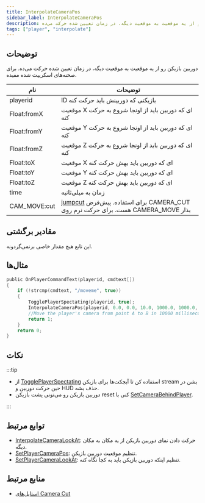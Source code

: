 ```yaml
---
title: InterpolateCameraPos
sidebar_label: InterpolateCameraPos
description: دوربین بازیکن رو از یه موقعیت به موقعیت دیگه، در زمان تعیین شده حرکت می‌ده.
tags: ["player", "interpolate"]
---
```


## توضیحات

دوربین بازیکن رو از یه موقعیت به موقعیت دیگه، در زمان تعیین شده حرکت می‌ده. برای صحنه‌های اسکریپت شده مفیده.

| نام          | توضیحات                                                                                                                  |
| ------------ | ----------------------------------------------------------------------------------------------------------------------- |
| playerid     | ID بازیکنی که دوربینش باید حرکت کنه                                                                                      |
| Float:fromX  | موقعیت X ای که دوربین باید از اونجا شروع به حرکت کنه                                                                      |
| Float:fromY  | موقعیت Y ای که دوربین باید از اونجا شروع به حرکت کنه                                                                      |
| Float:fromZ  | موقعیت Z ای که دوربین باید از اونجا شروع به حرکت کنه                                                                      |
| Float:toX    | موقعیت X ای که دوربین باید بهش حرکت کنه                                                                                   |
| Float:toY    | موقعیت Y ای که دوربین باید بهش حرکت کنه                                                                                   |
| Float:toZ    | موقعیت Z ای که دوربین باید بهش حرکت کنه                                                                                   |
| time         | زمان به میلی‌ثانیه                                                                                                        |
| CAM_MOVE:cut | [jumpcut](../resources/cameracutstyles) برای استفاده. پیش‌فرض CAMERA_CUT هست. برای حرکت نرم روی CAMERA_MOVE بذار |

## مقادیر برگشتی

این تابع هیچ مقدار خاصی برنمی‌گردونه.

## مثال‌ها

```c
public OnPlayerCommandText(playerid, cmdtext[])
{
    if (!strcmp(cmdtext, "/moveme", true))
    {
        TogglePlayerSpectating(playerid, true);
        InterpolateCameraPos(playerid, 0.0, 0.0, 10.0, 1000.0, 1000.0, 30.0, 10000, CAMERA_MOVE);
        //Move the player's camera from point A to B in 10000 milliseconds (10 seconds).
        return 1;
    }
    return 0;
}
```

## نکات

:::tip

- از [TogglePlayerSpectating](TogglePlayerSpectating) استفاده کن تا آبجکت‌ها برای بازیکن stream بشن در حین حرکت دوربین و HUD حذف بشه.
- دوربین بازیکن رو می‌تونی پشت بازیکن reset کنی با [SetCameraBehindPlayer](SetCameraBehindPlayer).

:::

## توابع مرتبط

- [InterpolateCameraLookAt](InterpolateCameraLookAt): حرکت دادن نمای دوربین بازیکن از یه مکان به مکان دیگه.
- [SetPlayerCameraPos](SetPlayerCameraPos): تنظیم موقعیت دوربین بازیکن.
- [SetPlayerCameraLookAt](SetPlayerCameraLookAt): تنظیم اینکه دوربین بازیکن باید به کجا نگاه کنه.

## منابع مرتبط

- [استایل‌های Camera Cut](../resources/cameracutstyles)
